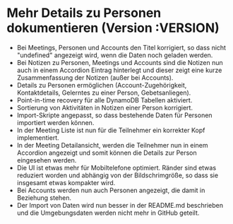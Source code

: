 # Mehr Details zu Personen dokumentieren (Version :VERSION)

- Bei Meetings, Personen und Accounts den Titel korrigiert, so dass nicht "undefined" angezeigt wird, wenn die Daten noch geladen werden.
- Bei Notizen zu Personen, Meetings und Accounts sind die Notizen nun auch in einem Accordion Eintrag hinterlegt und dieser zeigt eine kurze Zusammenfassung der Notizen (außer bei Accounts).
- Details zu Personen ermöglichen (Account-Zugehörigkeit, Kontaktdetails, Gelerntes zu einer Person, Gebetsanliegen).
- Point-in-time recovery für alle DynamoDB Tabellen aktiviert.
- Sortierung von Aktivitäten in Notizen einer Person korrigiert.
- Import-Skripte angepasst, so dass bestehende Daten für Personen importiert werden können.
- In der Meeting Liste ist nun für die Teilnehmer ein korrekter Kopf implementiert.
- In der Meeting Detailansicht, werden die Teilnehmer nun in einem Accordion angezeigt und somit können die Details zur Person eingesehen werden.
- Die UI ist etwas mehr für Mobiltelefone optimiert. Ränder sind etwas reduziert worden und abhängig von der Bildschrimgröße, so dass sie insgesamt etwas kompakter wird.
- Bei Accounts werden nun auch Personen angezeigt, die damit in Beziehung stehen.
- Der Import von Daten wird nun besser in der README.md beschrieben und die Umgebungsdaten werden nicht mehr in GitHub geteilt.
